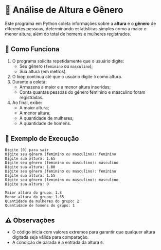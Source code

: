 # 📏 Análise de Altura e Gênero

Este programa em Python coleta informações sobre a **altura** e o **gênero** de diferentes pessoas, determinando estatísticas simples como a maior e menor altura, além do total de homens e mulheres registrados.

## 🧠 Como Funciona

1. O programa solicita repetidamente que o usuário digite:
   - Seu gênero (`feminino` ou `masculino`);
   - Sua altura (em metros).
2. O loop continua até que o usuário digite `0` como altura.
3. Durante a coleta:
   - Armazena a maior e a menor altura inseridas;
   - Conta quantas pessoas do gênero feminino e masculino foram registradas.
4. Ao final, exibe:
   - A maior altura;
   - A menor altura;
   - A quantidade de mulheres;
   - A quantidade de homens.

## 🧪 Exemplo de Execução

```
Digite [0] para sair  
Digite seu gênero (feminino ou masculino): feminino  
Digite sua altura: 1.65  
Digite seu gênero (feminino ou masculino): masculino  
Digite sua altura: 1.80  
Digite seu gênero (feminino ou masculino): feminino  
Digite sua altura: 1.55  
Digite seu gênero (feminino ou masculino): masculino  
Digite sua altura: 0  

Maior altura do grupo: 1.8  
Menor altura do grupo: 1.55  
Quantidade de mulheres do grupo: 2  
Quantidade de homens do grupo: 1
```

## ⚠️ Observações

- O código inicia com valores extremos para garantir que qualquer altura digitada seja válida para comparação.
- A condição de parada é a entrada da altura `0`.

